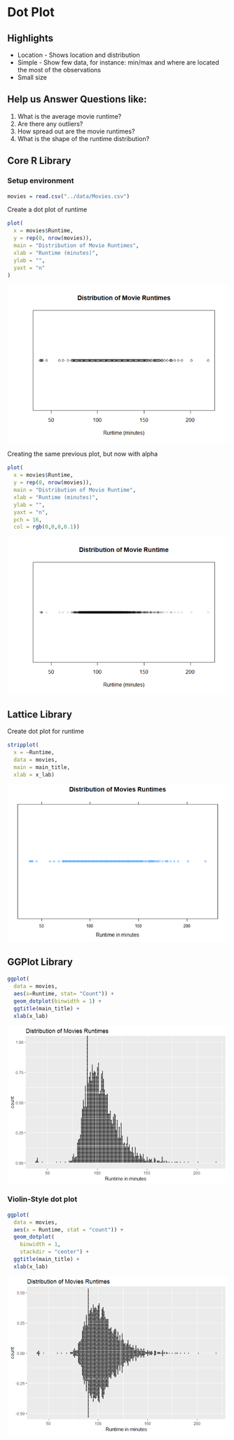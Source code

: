 # Dot Plot

## Highlights

* Location - Shows location and distribution
* Simple - Show few data, for instance: min/max and where are located the most of the observations
* Small size

## Help us Answer Questions like:

1. What is the average movie runtime?
2. Are there any outliers?
3. How spread out are the movie runtimes?
4. What is the shape of the runtime distribution?

## Core R Library

### Setup environment


```r
movies = read.csv("../data/Movies.csv")
```

Create a dot plot of runtime

```r
plot(
  x = movies$Runtime,
  y = rep(0, nrow(movies)),
  main = "Distribution of Movie Runtimes",
  xlab = "Runtime (minutes)",
  ylab = "",
  yaxt = "n"
)
```

![](../../images/statistics/dot_plot_1.png)

Creating the same previous plot, but now with alpha

```r
plot(
  x = movies$Runtime,
  y = rep(0, nrow(movies)),
  main = "Distribution of Movie Runtime",
  xlab = "Runtime (minutes)",
  ylab = "",
  yaxt = "n",
  pch = 16,
  col = rgb(0,0,0,0.1))
```

![](../../images/statistics/dot_plot_2.png)


## Lattice Library


Create dot plot for runtime

```r
stripplot(
  x = ~Runtime,
  data = movies,
  main = main_title,
  xlab = x_lab)
```

![](../../images/statistics/dot_plot_3.png)

## GGPlot Library



``` r
ggplot(
  data = movies,
  aes(x=Runtime, stat= "Count")) +
  geom_dotplot(binwidth = 1) +
  ggtitle(main_title) + 
  xlab(x_lab)
```

![](../../images/statistics/dot_plot_4.png)

### Violin-Style dot plot

``` r
ggplot(
  data = movies,
  aes(x = Runtime, stat = "count")) +
  geom_dotplot(
    binwidth = 1,
    stackdir = "center") +
  ggtitle(main_title) +
  xlab(x_lab)
```

![](../../images/statistics/dot_plot_5.png)